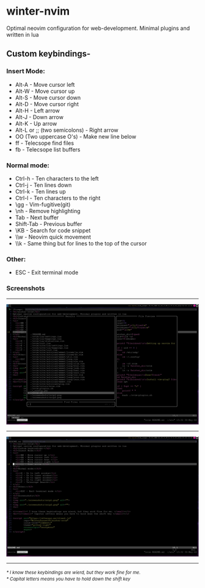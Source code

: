 <h1>winter-nvim</h1>
Optimal neovim configuration for web-development. Minimal plugins and written in lua
<h2>Custom keybindings-</h2>
<h3>Insert Mode:</h3>
<ul>
  <li>Alt-A - Move cursor left</li>
  <li>Alt-W - Move cursor up </li>
  <li>Alt-S - Move cursor down </li>
  <li>Alt-D - Move cursor right </li>
  <li>Alt-H - Left arrow </li>
  <li>Alt-J - Down arrow </li>
  <li>Alt-K - Up arrow </li>
  <li>Alt-L or ;; (two semicolons) - Right arrow </li>
  <li>OO (Two uppercase O's) - Make new line below </li>
  <li><leader>ff - Telecsope find files</li>
  <li><leader>fb - Telecsope list buffers</li>
</ul>
<h3>Normal mode:</h3>
<ul>
  <li>Ctrl-h - Ten characters to the left</li>
  <li>Ctrl-j - Ten lines down</li>
  <li>Ctrl-k - Ten lines up</li>
  <li>Ctrl-l - Ten characters to the right</li>
  <li>\<leader\>gg - Vim-fugitive(git)</li>
  <li>\<leader\>nh - Remove highlighting</li>
  <li>Tab - Next buffer</li>
  <li>Shift-Tab - Previous buffer</li>
  <li>\<leader\>KB - Search for code snippet</li>
  <li>\<leader\>\<leader\>w - Neovim quick movement</li>
  <li>\<leader\>\<leader\>k - Same thing but for lines to the top of the cursor</li>
</ul>
<h3>Other:</h3>
<ul>
  <li>ESC - Exit terminal mode </li>
</ul>
<h3>Screenshots</h3>
<hr>
<img src="./screenshots/snip1.png" alt="">
<hr>
<img src="./screenshots/snip2.png" alt="">
<hr>

<i><small>* I know these keybindings are wierd, but they work fine for me. </small></i>
<br><i><small>* Capital letters means you have to hold down the shift key </small></i>

<script src="https://utteranc.es/client.js"
        repo="WinterSunset95/winter-nvim"
        issue-term="comments"
        theme="github-light"
        crossorigin="anonymous"
        async>
</script>
